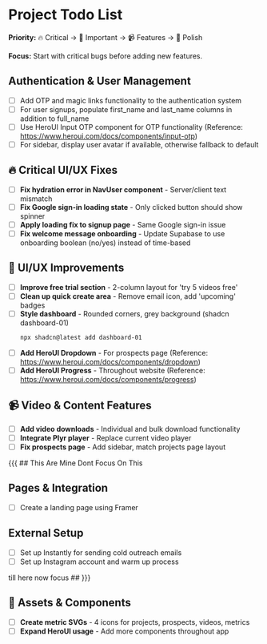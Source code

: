 # Project Todo List

**Priority:** 🔥 Critical → 🔧 Important → 📹 Features → 🎨 Polish

**Focus:** Start with critical bugs before adding new features.

## Authentication & User Management
- [ ] Add OTP and magic links functionality to the authentication system
- [ ] For user signups, populate first_name and last_name columns in addition to full_name
- [ ] Use HeroUI Input OTP component for OTP functionality (Reference: https://www.heroui.com/docs/components/input-otp)
- [ ] For sidebar, display user avatar if available, otherwise fallback to default

## 🔥 Critical UI/UX Fixes
- [ ] **Fix hydration error in NavUser component** - Server/client text mismatch
- [ ] **Fix Google sign-in loading state** - Only clicked button should show spinner
- [ ] **Apply loading fix to signup page** - Same Google sign-in issue
- [ ] **Fix welcome message onboarding** - Update Supabase to use onboarding boolean (no/yes) instead of time-based

## 🔧 UI/UX Improvements
- [ ] **Improve free trial section** - 2-column layout for 'try 5 videos free'
- [ ] **Clean up quick create area** - Remove email icon, add 'upcoming' badges
- [ ] **Style dashboard** - Rounded corners, grey background (shadcn dashboard-01)
  ```bash
  npx shadcn@latest add dashboard-01
  ```
- [ ] **Add HeroUI Dropdown** - For prospects page (Reference: https://www.heroui.com/docs/components/dropdown)
- [ ] **Add HeroUI Progress** - Throughout website (Reference: https://www.heroui.com/docs/components/progress)

## 📹 Video & Content Features
- [ ] **Add video downloads** - Individual and bulk download functionality
- [ ] **Integrate Plyr player** - Replace current video player
- [ ] **Fix prospects page** - Add sidebar, match projects page layout

{{{ ## This Are Mine Dont Focus On This

## Pages & Integration
- [ ] Create a landing page using Framer

## External Setup
- [ ] Set up Instantly for sending cold outreach emails
- [ ] Set up Instagram account and warm up process

till here now focus ## }}}


## 🎨 Assets & Components
- [ ] **Create metric SVGs** - 4 icons for projects, prospects, videos, metrics
- [ ] **Expand HeroUI usage** - Add more components throughout app
